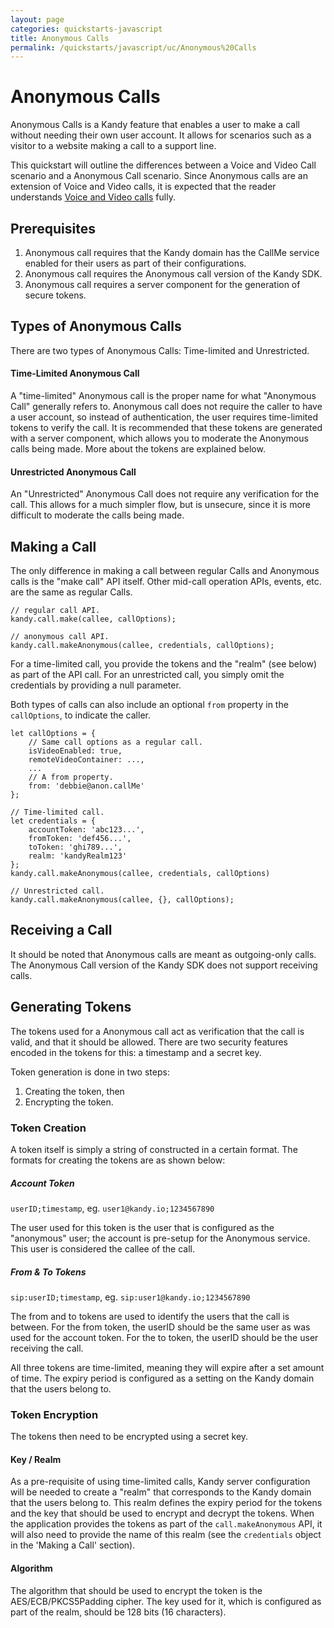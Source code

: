```yaml
---
layout: page
categories: quickstarts-javascript
title: Anonymous Calls
permalink: /quickstarts/javascript/uc/Anonymous%20Calls
---
```


# Anonymous Calls

Anonymous Calls is a Kandy feature that enables a user to make a call without needing their own user account. It allows for scenarios such as a visitor to a website making a call to a support line.

This quickstart will outline the differences between a Voice and Video Call scenario and a Anonymous Call scenario. Since Anonymous calls are an extension of Voice and Video calls, it is expected that the reader understands [Voice and Video calls](Voice%20%26%20Video%20Calls) fully.

## Prerequisites

1. Anonymous call requires that the Kandy domain has the CallMe service enabled for their users as part of their configurations.
1. Anonymous call requires the Anonymous call version of the Kandy SDK.
1. Anonymous call requires a server component for the generation of secure tokens.

## Types of Anonymous Calls

There are two types of Anonymous Calls: Time-limited and Unrestricted.

#### Time-Limited Anonymous Call

A "time-limited" Anonymous call is the proper name for what "Anonymous Call" generally refers to. Anonymous call does not require the caller to have a user account, so instead of authentication, the user requires time-limited tokens to verify the call. It is recommended that these tokens are generated with a server component, which allows you to moderate the Anonymous calls being made. More about the tokens are explained below.

#### Unrestricted Anonymous Call

An "Unrestricted" Anonymous Call does not require any verification for the call. This allows for a much simpler flow, but is unsecure, since it is more difficult to moderate the calls being made.

## Making a Call

The only difference in making a call between regular Calls and Anonymous calls is the "make call" API itself. Other mid-call operation APIs, events, etc. are the same as regular Calls.

```
// regular call API.
kandy.call.make(callee, callOptions);

// anonymous call API.
kandy.call.makeAnonymous(callee, credentials, callOptions);
```

For a time-limited call, you provide the tokens and the "realm" (see below) as part of the API call. For an unrestricted call, you simply omit the credentials by providing a null parameter.

Both types of calls can also include an optional `from` property in the `callOptions`, to indicate the caller.

```
let callOptions = {
    // Same call options as a regular call.
    isVideoEnabled: true,
    remoteVideoContainer: ...,
    ...
    // A from property.
    from: 'debbie@anon.callMe'
};

// Time-limited call.
let credentials = {
    accountToken: 'abc123...',
    fromToken: 'def456...',
    toToken: 'ghi789...',
    realm: 'kandyRealm123'
};
kandy.call.makeAnonymous(callee, credentials, callOptions)

// Unrestricted call.
kandy.call.makeAnonymous(callee, {}, callOptions);
```

## Receiving a Call

It should be noted that Anonymous calls are meant as outgoing-only calls. The Anonymous Call version of the Kandy SDK does not support receiving calls.

## Generating Tokens

The tokens used for a Anonymous call act as verification that the call is valid, and that it should be allowed. There are two security features encoded in the tokens for this: a timestamp and a secret key.

Token generation is done in two steps:
1. Creating the token, then
2. Encrypting the token.

### Token Creation

A token itself is simply a string of constructed in a certain format. The formats for creating the tokens are as shown below:

##### Account Token

`userID;timestamp`, eg. `user1@kandy.io;1234567890`

The user used for this token is the user that is configured as the "anonymous" user; the account is pre-setup for the Anonymous service. This user is considered the callee of the call.

##### From & To Tokens

`sip:userID;timestamp`, eg. `sip:user1@kandy.io;1234567890`

The from and to tokens are used to identify the users that the call is between. For the from token, the userID should be the same user as was used for the account token. For the to token, the userID should be the user receiving the call.

All three tokens are time-limited, meaning they will expire after a set amount of time. The expiry period is configured as a setting on the Kandy domain that the users belong to.

### Token Encryption

The tokens then need to be encrypted using a secret key.

#### Key / Realm

As a pre-requisite of using time-limited calls, Kandy server configuration will be needed to create a "realm" that corresponds to the Kandy domain that the users belong to. This realm defines the expiry period for the tokens and the key that should be used to encrypt and decrypt the tokens. When the application provides the tokens as part of the `call.makeAnonymous` API, it will also need to provide the name of this realm (see the `credentials` object in the 'Making a Call' section).

#### Algorithm

The algorithm that should be used to encrypt the token is the AES/ECB/PKCS5Padding cipher. The key used for it, which is configured as part of the realm, should be 128 bits (16 characters).



